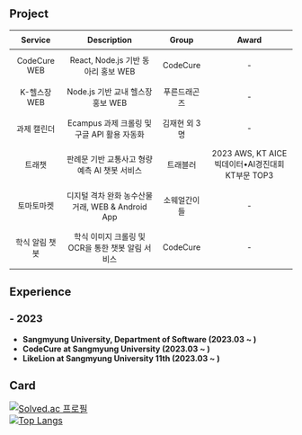 <style>
  table {
    font-size: 14px;
  }

  th, td {
    padding: 8px;
    text-align: center;
  }

  h2 {
    font-size: 20px;
  }

  h3 {
    font-size: 18px;
  }

  p {
    font-size: 16px;
  }
</style>

## Project
| Service | Description | Group | Award |
|:---:|:---:|:---:|:---:|
| CodeCure WEB | React, Node.js 기반 동아리 홍보 WEB | CodeCure | - |
| K-헬스장 WEB | Node.js 기반 교내 헬스장 홍보 WEB | 푸른드래곤즈 | - |
| 과제 캘린더 | Ecampus 과제 크롤링 및 구글 API 활용 자동화 | 김재현 외 3명 | - |
| 트래챗 | 판례문 기반 교통사고 형량 예측 AI 챗봇 서비스 | 트래블러 | 2023 AWS, KT AICE 빅데이터•AI경진대회 KT부문 TOP3 |
| 토마토마켓 | 디지털 격차 완화 농수산물 거래,  WEB & Android App | 소웨얼간이들 | - |
| 학식 알림 챗봇 | 학식 이미지 크롤링 및 OCR을 통한 챗봇 알림 서비스 | CodeCure | - |

## Experience
### - 2023
- **Sangmyung University, Department of Software (2023.03 ~ )**
- **CodeCure at Sangmyung University (2023.03 ~ )**
- **LikeLion at Sangmyung University 11th (2023.03 ~ )**

## Card
[![Solved.ac 프로필](http://mazassumnida.wtf/api/v2/generate_badge?boj=jhkim8669)](https://solved.ac/jhkim8669)
<br>
[![Top Langs](https://github-readme-stats.vercel.app/api/top-langs/?username=khyun-0123&layout=compact)](https://github.com/anuraghazra/github-readme-stats)
